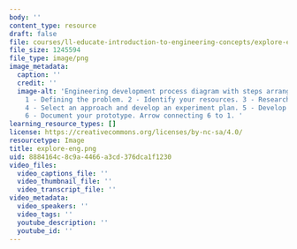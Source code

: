 ```yaml
---
body: ''
content_type: resource
draft: false
file: courses/ll-educate-introduction-to-engineering-concepts/explore-eng.png
file_size: 1245594
file_type: image/png
image_metadata:
  caption: ''
  credit: ''
  image-alt: 'Engineering development process diagram with steps arranged in a circle.
    1 - Defining the problem. 2 - Identify your resources. 3 - Research existing solutions.
    4 - Select an approach and develop an experiment plan. 5 - Develop your prototype.
    6 - Document your prototype. Arrow connecting 6 to 1. '
learning_resource_types: []
license: https://creativecommons.org/licenses/by-nc-sa/4.0/
resourcetype: Image
title: explore-eng.png
uid: 8884164c-8c9a-4466-a3cd-376dca1f1230
video_files:
  video_captions_file: ''
  video_thumbnail_file: ''
  video_transcript_file: ''
video_metadata:
  video_speakers: ''
  video_tags: ''
  youtube_description: ''
  youtube_id: ''
---
```

